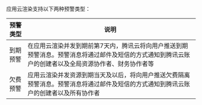 应用云渲染支持以下两种预警类型：

| 预警类型 | 说明     |
| ------- | ------- |
| 到期预警 | 在应用云渲染并发到期前第7天内，腾讯云将向用户推送到期预警消息。预警消息将通过邮件及短信的方式通知到腾讯云账户的创建者以及全局资源协作者、财务协作者等 |
| 欠费预警 | 应用云渲染并发资源到期当天及以后，将向用户推送欠费隔离预警消息。预警消息将通过邮件及短信的方式通知到腾讯云账户的创建者以及所有协作者 |

